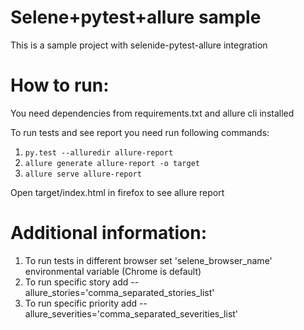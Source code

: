 Selene+pytest+allure sample
========================

This is a sample project with selenide-pytest-allure integration
 
 # How to run:
 You need dependencies from requirements.txt and allure cli installed
 
 To run tests and see report you need run following commands:
  
  1. ``` py.test --alluredir allure-report ```
  2. ``` allure generate allure-report -o target ```
  3. ``` allure serve allure-report ```
  
  Open target/index.html in firefox to see allure report
  
  # Additional information:
  
  1. To run tests in different browser set 'selene_browser_name' environmental variable (Chrome is default)
  2. To run specific story add --allure_stories='comma_separated_stories_list'
  2. To run specific priority add --allure_severities='comma_separated_severities_list'
